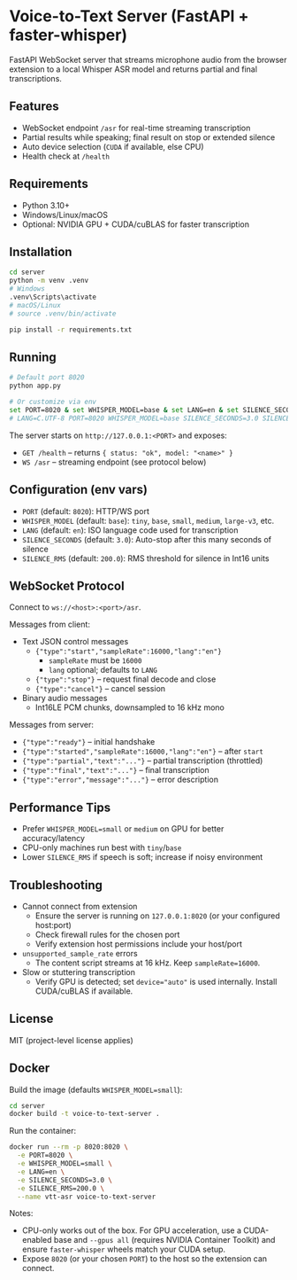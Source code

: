 # Voice-to-Text Server (FastAPI + faster-whisper)

FastAPI WebSocket server that streams microphone audio from the browser extension to a local Whisper ASR model and returns partial and final transcriptions.

## Features

- WebSocket endpoint `/asr` for real-time streaming transcription
- Partial results while speaking; final result on stop or extended silence
- Auto device selection (`CUDA` if available, else CPU)
- Health check at `/health`

## Requirements

- Python 3.10+
- Windows/Linux/macOS
- Optional: NVIDIA GPU + CUDA/cuBLAS for faster transcription

## Installation

```bash
cd server
python -m venv .venv
# Windows
.venv\Scripts\activate
# macOS/Linux
# source .venv/bin/activate

pip install -r requirements.txt
```

## Running

```bash
# Default port 8020
python app.py

# Or customize via env
set PORT=8020 & set WHISPER_MODEL=base & set LANG=en & set SILENCE_SECONDS=3.0 & set SILENCE_RMS=200.0 && python app.py  # Windows
# LANG=C.UTF-8 PORT=8020 WHISPER_MODEL=base SILENCE_SECONDS=3.0 SILENCE_RMS=200.0 python app.py                      # macOS/Linux
```

The server starts on `http://127.0.0.1:<PORT>` and exposes:

- `GET /health` – returns `{ status: "ok", model: "<name>" }`
- `WS /asr` – streaming endpoint (see protocol below)

## Configuration (env vars)

- `PORT` (default: `8020`): HTTP/WS port
- `WHISPER_MODEL` (default: `base`): `tiny`, `base`, `small`, `medium`, `large-v3`, etc.
- `LANG` (default: `en`): ISO language code used for transcription
- `SILENCE_SECONDS` (default: `3.0`): Auto-stop after this many seconds of silence
- `SILENCE_RMS` (default: `200.0`): RMS threshold for silence in Int16 units

## WebSocket Protocol

Connect to `ws://<host>:<port>/asr`.

Messages from client:

- Text JSON control messages
  - `{"type":"start","sampleRate":16000,"lang":"en"}`
    - `sampleRate` must be `16000`
    - `lang` optional; defaults to `LANG`
  - `{"type":"stop"}` – request final decode and close
  - `{"type":"cancel"}` – cancel session
- Binary audio messages
  - Int16LE PCM chunks, downsampled to 16 kHz mono

Messages from server:

- `{"type":"ready"}` – initial handshake
- `{"type":"started","sampleRate":16000,"lang":"en"}` – after `start`
- `{"type":"partial","text":"..."}` – partial transcription (throttled)
- `{"type":"final","text":"..."}` – final transcription
- `{"type":"error","message":"..."}` – error description

## Performance Tips

- Prefer `WHISPER_MODEL=small` or `medium` on GPU for better accuracy/latency
- CPU-only machines run best with `tiny`/`base`
- Lower `SILENCE_RMS` if speech is soft; increase if noisy environment

## Troubleshooting

- Cannot connect from extension
  - Ensure the server is running on `127.0.0.1:8020` (or your configured host:port)
  - Check firewall rules for the chosen port
  - Verify extension host permissions include your host/port
- `unsupported_sample_rate` errors
  - The content script streams at 16 kHz. Keep `sampleRate=16000`.
- Slow or stuttering transcription
  - Verify GPU is detected; set `device="auto"` is used internally. Install CUDA/cuBLAS if available.

## License

MIT (project-level license applies)

## Docker

Build the image (defaults `WHISPER_MODEL=small`):

```bash
cd server
docker build -t voice-to-text-server .
```

Run the container:

```bash
docker run --rm -p 8020:8020 \
  -e PORT=8020 \
  -e WHISPER_MODEL=small \
  -e LANG=en \
  -e SILENCE_SECONDS=3.0 \
  -e SILENCE_RMS=200.0 \
  --name vtt-asr voice-to-text-server
```

Notes:

- CPU-only works out of the box. For GPU acceleration, use a CUDA-enabled base and `--gpus all` (requires NVIDIA Container Toolkit) and ensure `faster-whisper` wheels match your CUDA setup.
- Expose `8020` (or your chosen `PORT`) to the host so the extension can connect.
